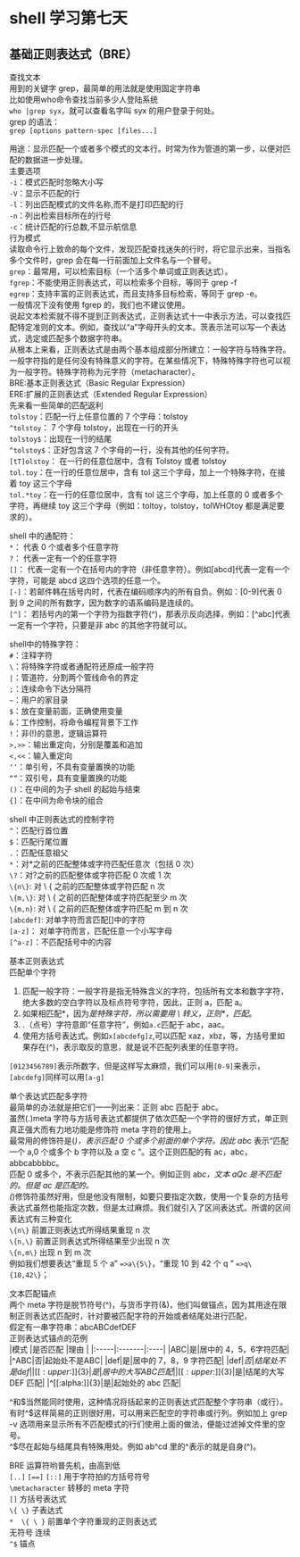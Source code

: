 # shell 学习第七天
## 基础正则表达式（BRE）

查找文本  
用到的关键字 grep，最简单的用法就是使用固定字符串  
比如使用who命令查找当前多少人登陆系统  
```who |grep syx```，就可以查看名字叫 syx 的用户登录于何处。  
grep 的语法：  
```grep [options pattern-spec [files...]```
 
用途：显示匹配一个或者多个模式的文本行。时常为作为管道的第一步，以便对匹配的数据进一步处理。  
主要选项  
```-i```：模式匹配时忽略大小写  
```-V```：显示不匹配的行  
```-l```：列出匹配模式的文件名称,而不是打印匹配的行  
```-n```：列出检索目标所在的行号  
```-c```：统计匹配的行总数,不显示航信息  
行为模式  
读取命令行上致命的每个文件，发现匹配查找迷失的行时，将它显示出来，当指名多个文件时，grep 会在每一行前面加上文件名与一个冒号。  
```grep```：最常用，可以检索目标（一个活多个单词或正则表达式）。  
```fgrep```：不能使用正则表达式，可以检索多个目标，等同于 grep -f  
```egrep```：支持丰富的正则表达式，而且支持多目标检索，等同于 grep -e。  
一般情况下没有使用 fgrep 的，我们也不建议使用。  
说起文本检索就不得不提到正则表达式，正则表达式十一中表示方法，可以查找匹配特定准则的文本。例如，查找以“a”字母开头的文本。茨表示法可以写一个表达式，选定或匹配多个数据字符串。  
从根本上来看，正则表达式是由两个基本组成部分所建立：一般字符与特殊字符。一般字符指的是任何没有特殊意义的字符。在某些情况下，特殊特殊字符也可以视为一般字符。特殊字符称为元字符（metacharacter）。  
BRE:基本正则表达式（Basic Regular Expression）  
ERE:扩展的正则表达式（Extended Regular Expression）  
先来看一些简单的匹配返利  
```tolstoy```：匹配一行上任意位置的 7 个字母：tolstoy  
```^tolstoy```： 7 个字母 tolstoy，出现在一行的开头  
```tolstoy$```：出现在一行的结尾  
```^tolstoy$```：正好包含这 7 个字母的一行，没有其他的任何字符。  
```[tT]olstoy```： 在一行的任意位居中，含有 Tolstoy 或者 tolstoy  
```tol.toy```：在一行的任意位居中，含有 tol 这三个字母，加上一个特殊字符，在接着 toy 这三个字母  
```tol.*toy```：在一行的任意位居中，含有 tol 这三个字母，加上任意的 0 或者多个字符，再继续 toy 这三个字母（例如：toltoy，tolstoy，tolWHOtoy 都是满足要求的）。
 
shell 中的通配符：  
`*`： 代表 0 个或者多个任意字符  
`?`： 代表一定有一个的任意字符  
`[]`： 代表一定有一个在括号内的字符（非任意字符）。例如[abcd]代表一定有一个字符，可能是 abcd 这四个选项的任意一个。  
`[-]`：若邮件韩在括号内时，代表在编码顺序内的所有自负。例如：[0-9]代表 0 到 9 之间的所有数字，因为数字的语系编码是连续的。  
`[^]`： 若括号内的第一个字符为指数字符(^)，那表示反向选择，例如：[^abc]代表一定有一个字符，只要是非 abc 的其他字符就可以。  

shell中的特殊字符：  
```#```：注释字符  
```\```：将特殊字符或者通配符还原成一般字符  
```|```：管道符，分割两个管线命令的界定  
```;```：连续命令下达分隔符  
```~```：用户的家目录  
```$```：放在变量前面，正确使用变量  
```&```：工作控制，将命令编程背景下工作  
```!```：非(!)的意思，逻辑运算符  
```>,>>```：输出重定向，分别是覆盖和追加  
```<,<<```：输入重定向  
```‘’```：单引号，不具有变量置换的功能  
```“”```：双引号，具有变量置换的功能  
```()```：在中间的为子 shell 的起始与结束  
```{]```：在中间为命令块的组合
 
shell 中正则表达式的控制字符  
```^```：匹配行首位置  
```$```：匹配行尾位置  
```.```：匹配任意祖父  
```*```：对*之前的匹配整体或字符匹配任意次（包括 0 次）  
```\?```：对\?之前的匹配整体或字符匹配 0 次或 1 次  
```\{n\}```: 对 \ { 之前的匹配整体或字符匹配 n 次  
```\{m,\}```: 对 \ { 之前的匹配整体或字符匹配至少 m 次  
```\{m,n}```: 对 \ { 之前的匹配整体或字符匹配 m 到 n 次  
```[abcdef]```: 对单字符而言匹配[]中的字符  
```[a-z]```： 对单字符而言，匹配任意一个小写字母  
```[^a-z]```：不匹配括号中的内容
 
 
基本正则表达式  
匹配单个字符  
1. 匹配一般字符：一般字符是指无特殊含义的字符，包括所有文本和数字字符，绝大多数的空白字符以及标点符号字符，因此，正则 a，匹配 a。  
2. 如果相匹配*，因为*是特殊字符，所以需要用 \ 转义，正则\*，匹配*。  
3. .（点号）字符意即“任意字符”，例如`a.c`匹配于 abc，aac。  
4. 使用方括号表达式。例如`x[abcdefg]z`,可以匹配 xaz，xbz，等，方括号里如果存在(^)，表示取反的意思，就是说不匹配列表里的任意字符。
 
```[0123456789]```表示所数字，但是这样写太麻烦，我们可以用```[0-9]```来表示，```[abcdefg]```同样可以用```[a-g]```
 
单个表达式匹配多字符  
最简单的办法就是把它们一一列出来：正则 abc 匹配于 abc。  
虽然(.)meta 字符与方括号表达式都提供了依次匹配一个字符的很好方式，单正则真正强大而有力地功能是修饰符 meta 字符的使用上。  
最常用的修饰符是(*)，表示匹配 0 个或多个前面的单个字符。因此 ab*c 表示“匹配一个 a,0 个或多个 b 字符以及 a 空 c ”。这个正则匹配的有 ac，abc，abbcabbbbc。  
匹配 0 或多个，不表示匹配其他的某一个。例如正则 ab*c，文本 aQc 是不匹配的。但是 ac 是匹配的。  
(*)修饰符虽然好用，但是他没有限制，如要只要指定次数，使用一个复杂的方括号表达式虽然也能指定次数，但是太过麻烦。我们就引入了区间表达式。所谓的区间表达式有三种变化   
```\{n\}```       前置正则表达式所得结果重现 n 次  
```\{n,\}```      前置正则表达式所得结果至少出现 n 次  
```\{n,m\}```     出现 n 到 m 次    
例如我们想要表达“重现 5 个 a” ```=>a\{5\}```，“重现 10 到 42 个 q ” ```=>q\{10,42\}```；
 
 
文本匹配锚点  
两个 meta 字符是脱节符号(^)，与货币字符(&)，他们叫做锚点，因为其用途在限制正则表达式匹配时，针对要被匹配字符的开始或者结尾处进行匹配，  
假定有一串字符串：abcABCdefDEF  
正则表达式锚点的范例  
|模式 |是否匹配 |理由 |
|:-----|:-------|:----|
|ABC|是|居中的 4，5，6字符匹配|
|^ABC|否|起始处不是ABC|
|def|是|居中的 7，8，9 字符匹配|
|def$|否|结尾处不是 def|
|[[:upper:]]\{3\}|是|居中的大写 ABC 匹配|
|[[:upper:]]\{3\}$|是|结尾的大写 DEF 匹配|
|^[[:alpha:]]\{3\}|是|起始处的 abc 匹配|
 
^和$当然能同时使用，这种情况将括起来的正则表达式匹配整个字符串（或行）。有时^$这样简易的正则很好用，可以用来匹配空的字符串或行列。例如加上 grep -v 选项用来显示所有不匹配模式的行们使用上面的做法，便能过滤掉文件里的空号。  
^$尽在起始与结尾具有特殊用处。例如 ab^cd 里的^表示的就是自身(^)。
 
 
BRE 运算符哟普先机，由高到低  
```[..]``` ```[==]``` ```[::]```  用于字符拍的方括号符号  
```\metacharacter```  转移的 meta 字符  
```[]```         方括号表达式  
```\{ \}```  子表达式  
```*  \{ \ }``` 前置单个字符重现的正则表达式  
无符号  连续  
```^$``` 锚点